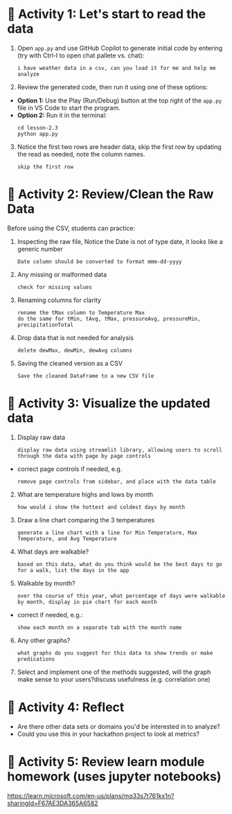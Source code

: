 # 🧪 Activity 1: Let's start to read the data

1. Open `app.py` and use GitHub Copilot to generate initial code by entering (try with Ctrl-I to open chat pallete vs. chat): 

    ```
    i have weather data in a csv, can you load it for me and help me analyze
    ```

2. Review the generated code, then run it using one of these options:

- **Option 1:** Use the Play (Run/Debug) button at the top right of the `app.py` file in VS Code to start the program.
- **Option 2:** Run it in the terminal:
  ```
  cd lesson-2.3
  python app.py
  ```

3. Notice the first two rows are header data, skip the first row by updating the read as needed, note the column names. 
    ```
    skip the first row
    ```
# 🧪 Activity 2: Review/Clean the Raw Data

Before using the CSV, students can practice:
1. Inspecting the raw file, Notice the Date is not of type date, it looks like a generic number

    ```
    Date column should be converted to format mmm-dd-yyyy
    ```

2. Any missing or malformed data
    ```
    check for missing values
    ```

3. Renaming columns for clarity
    ```
    rename the tMax column to Temperature Max
    do the same for tMin, tAvg, tMax, pressureAvg, pressureMin, precipitationTotal
    ```

4. Drop data that is not needed for analysis
    ```
    delete dewMax, dewMin, dewAvg columns
    ```

5. Saving the cleaned version as a CSV
    ```
    Save the cleaned DataFrame to a new CSV file
    ```

# 🧪 Activity 3: Visualize the updated data
1. Display raw data
    ```
    display raw data using streamlit library, allowing users to scroll through the data with page by page controls
    ```

 - correct page controls if needed, e.g.

    ```
    remove page controls from sidebar, and place with the data table
    ```

2. What are temperature highs and lows by month
    ```
    how would i show the hottest and coldest days by month
    ```

3. Draw a line chart comparing the 3 temperatures
    ```
    generate a line chart with a line for Min Temperature, Max Temperature, and Avg Temperature
    ```

4. What days are walkable?

    ```
    based on this data, what do you think would be the best days to go for a walk, list the days in the app
    ```

5. Walkable by month?

    ```
    over the course of this year, what percentage of days were walkable by month, display in pie chart for each month
    ```

-   correct if needed, e.g.:
    ```
    show each month on a separate tab with the month name
    ```

6. Any other graphs? 

    ```
    what graphs do you suggest for this data to show trends or make predications
    ```

7. Select and implement one of the methods suggested, will the graph make sense to your users?discuss usefulness (e.g. correlation one)

# 🧪 Activity 4: Reflect
- Are there other data sets or domains you'd be interested in to analyze? 
- Could you use this in your hackathon project to look at metrics?

# 🧪 Activity 5: Review learn module homework (uses jupyter notebooks)

https://learn.microsoft.com/en-us/plans/mq33s7t761kx1n?sharingId=F67AE3DA365A6582
